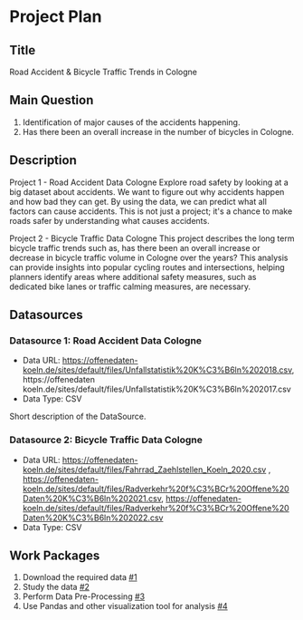 # Project Plan

## Title
<!-- Give your project a short title. -->
Road Accident & Bicycle Traffic Trends in Cologne

## Main Question

<!-- Think about one main question you want to answer based on the data. -->
1. Identification of major causes of the accidents happening.
2. Has there been an overall increase in the number of bicycles in Cologne.


## Description

<!-- Describe your data science project in max. 200 words. Consider writing about why and how you attempt it. -->
Project 1 - Road Accident Data Cologne
Explore road safety by looking at a big dataset about accidents. We want to figure out why accidents happen and how bad they can get. By using the data, we can predict what all factors can cause accidents. This is not just a project; it's a chance to make roads safer by understanding what causes accidents.

Project 2 - Bicycle Traffic Data Cologne
This project describes the long term bicycle traffic trends such as, has there been an overall increase or decrease in bicycle traffic volume in Cologne over the years?
This analysis can provide insights into popular cycling routes and intersections, helping planners identify areas where additional safety measures, such as dedicated bike lanes or traffic calming measures, are necessary.

## Datasources

<!-- Describe each datasources you plan to use in a section. Use the prefic "DatasourceX" where X is the id of the datasource. -->

### Datasource 1: Road Accident Data Cologne
* Data URL: https://offenedaten-koeln.de/sites/default/files/Unfallstatistik%20K%C3%B6ln%202018.csv, https://offenedaten koeln.de/sites/default/files/Unfallstatistik%20K%C3%B6ln%202017.csv
* Data Type: CSV

Short description of the DataSource.

### Datasource 2: Bicycle Traffic Data Cologne
* Data URL: https://offenedaten-koeln.de/sites/default/files/Fahrrad_Zaehlstellen_Koeln_2020.csv , https://offenedaten-koeln.de/sites/default/files/Radverkehr%20f%C3%BCr%20Offene%20Daten%20K%C3%B6ln%202021.csv, https://offenedaten-koeln.de/sites/default/files/Radverkehr%20f%C3%BCr%20Offene%20Daten%20K%C3%B6ln%202022.csv
* Data Type: CSV

  
## Work Packages

<!-- List of work packages ordered sequentially, each pointing to an issue with more details. -->
1. Download the required data [#1][i1]
2. Study the data [#2][i2]
3. Perform Data Pre-Processing [#3][i3]
4. Use Pandas and other visualization tool for analysis [#4][i4]



[i1]: https://github.com/jvalue/made-template/issues/1
[i2]: https://github.com/jvalue/made-template/issues/2
[i3]: https://github.com/jvalue/made-template/issues/3
[i4]: https://github.com/jvalue/made-template/issues/4

